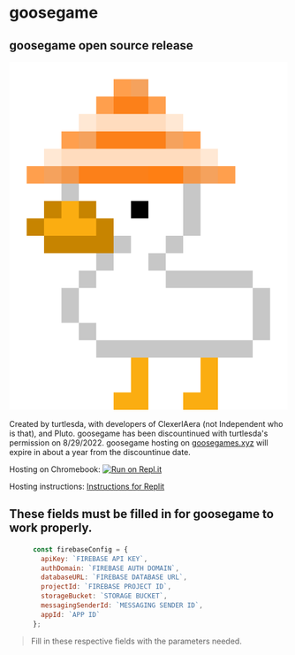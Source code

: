 # goosegame

## goosegame open source release

![goosegame icon](images/icon.png)

Created by turtlesda, with developers of ClexerlAera (not Independent who is that), and Pluto. 
goosegame has been discountinued with turtlesda's permission on 8/29/2022. goosegame hosting on [goosegames.xyz](http://www.goosegames.xyz/) will expire in about a year from the discountinue date. 

Hosting on Chromebook: [![Run on Repl.it](https://repl.it/badge/github/AdvancedAPI/goosegame-opensource)](https://repl.it/github/AdvancedAPI/goosegame-opensource)

Hosting instructions: [Instructions for Replit](docs/replit.md)

## These fields **must** be filled in for goosegame to work properly.
```javascript
      const firebaseConfig = {
        apiKey: `FIREBASE API KEY`,
        authDomain: `FIREBASE AUTH DOMAIN`,
        databaseURL: `FIREBASE DATABASE URL`,
        projectId: `FIREBASE PROJECT ID`,
        storageBucket: `STORAGE BUCKET`,
        messagingSenderId: `MESSAGING SENDER ID`,
        appId: `APP ID`
      };
```
> Fill in these respective fields with the parameters needed.
